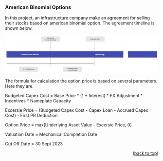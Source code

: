 <a name="readme-top"></a>
### American Binomial Options

In this project, an infrastructure company make an agreement for selling their stocks based on american binomial option.
The agreement timeline is shown below.


<div align="center">
  <a href="https://github.com/pycodesid/business-and-finances/american-binomial-options">
    <img src="images/picture1.jpg" alt="Logo">
  </a>
</div>




The formula for calculation the option price is based on several parameters. Here they are.

Budgeted Capex Cost = Base Price * (1 + Interest) * FX Adjustment * Incentives * Nameplate Capacity

Excersie Price = (Budgeted Capex Cost - Capex Loan - Accrued Capex Cost) - First PR Deduction

Option Price = max[Underlying Asset Value - Excersie Price, 0]

Valuation Date = Mechanical Completion Date

Cut Off Date  = 30 Sept 2023

<p align="right">(<a href="#readme-top">back to top</a>)</p>

